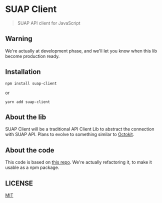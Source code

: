 # SUAP Client

> SUAP API client for JavaScript

## Warning
We're actually at development phase, and we'll let you know when this lib become production ready.

## Installation
``` npm install suap-client ```

or

``` yarn add suap-client ```

## About the lib

SUAP Client will be a traditional API Client Lib to abstract the connection with SUAP API. Plans to evolve to something similar to [Octokit](https://github.com/octokit/rest.js/).

## About the code

This code is based on [this repo](https://github.com/ifrn-oficial/cliente_suap_javascript). We're actually refactoring it, to make it usable as a npm package.

## LICENSE

[MIT](LICENCE)


